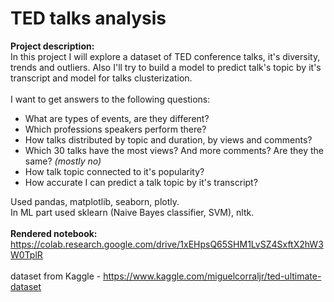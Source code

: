 # TED talks analysis
<b>Project description:</b><br>
In this project I will explore a dataset of TED conference talks, it's diversity, trends and outliers. Also I'll try to build a model to predict talk's topic by it's transcript and model for talks clusterization.<br>
<br>I want to get answers to the following questions: 
* What are types of events, are they different? 
* Which professions speakers perform there? 
* How talks distributed by topic and duration, by views and comments?
* Which 30 talks have the most views? And more comments? Are they the same? *(mostly no)*
* How talk topic connected to it's popularity?
* How accurate I can predict a talk topic by it's transcript?

Used pandas, matplotlib, seaborn, plotly. <br>
In ML part used sklearn (Naive Bayes classifier, SVM), nltk.
<br><br>
<b>Rendered notebook:</b><br>
https://colab.research.google.com/drive/1xEHpsQ65SHM1LvSZ4SxftX2hW3W0TplR <br><br>
dataset from Kaggle - https://www.kaggle.com/miguelcorraljr/ted-ultimate-dataset <br>

